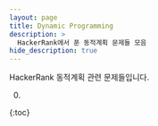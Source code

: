 ```yaml
---
layout: page
title: Dynamic Programming
description: >
  HackerRank에서 푼 동적계획 문제들 모음
hide_description: true
---
```

HackerRank 동적계획 관련 문제들입니다.

0. 
{:toc}
